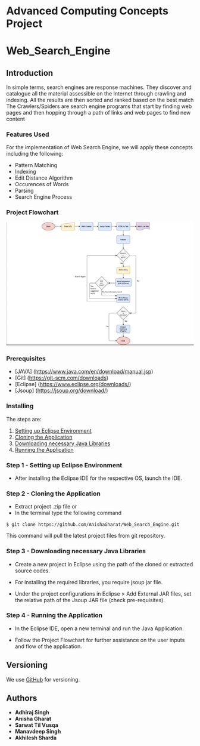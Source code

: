 # Advanced Computing Concepts Project 
# Web_Search_Engine


## Introduction

In simple terms, search engines are response machines. They discover and catalogue all the material assessible on the Internet through crawling and indexing. All the results are then sorted and ranked based on the best match
The Crawlers/Spiders are search engine programs that start by finding web pages and then hopping through a path of links and web pages to find new content

### Features Used

For the implementation of Web Search Engine, we will apply these concepts including the following:
- Pattern Matching
- Indexing
- Edit Distance Algorithm
- Occurences of Words
- Parsing
- Search Engine Process


### Project Flowchart

![alt text](https://github.com/AnishaGharat/Web_Search_Engine/blob/dev/data/Web_Search_Engine_Project_Flowchart.png?raw=true)


### Prerequisites


- [JAVA] (https://www.java.com/en/download/manual.jsp)
- [Git] (https://git-scm.com/downloads)
- [Eclipse] (https://www.eclipse.org/downloads/)
- [Jsoup] (https://jsoup.org/download/)

### Installing


The steps are:
 1. [Setting up Eclipse Environment](#step-1---setting-up-eclipse-environment)
 2. [Cloning the Application](#step-2---cloning-the-application)
 3. [Downloading necessary Java Libraries](#step-3---downloading-necessary-Java-Libraries)
 5. [Running the Application](#step-4---running-the-application)


### Step 1 - Setting up Eclipse Environment


- After installing the Eclipse IDE for the respective OS, launch the IDE.


### Step 2 - Cloning the Application

- Extract project .zip file or
- In the terminal type the following command

```
$ git clone https://github.com/AnishaGharat/Web_Search_Engine.git
```

This command will pull the latest project files from git repository.


### Step 3 - Downloading necessary Java Libraries 


- Create a new project in Eclipse using the path of the cloned or extracted source codes.

- For installing the required libraries, you require jsoup jar file. 

- Under the project configurations in Eclipse > Add External JAR files, set the relative path of the Jsoup JAR file (check pre-requisites).


### Step 4 - Running the Application

- In the Eclipse IDE, open a new terminal and run the Java Application.

- Follow the Project Flowchart for further assistance on the user inputs and flow of the application.


## Versioning

We use [GitHub](http://github.com/) for versioning. 

## Authors

* **Adhiraj Singh**
* **Anisha Gharat**
* **Sarwat Til Vusqa**
* **Manavdeep Singh**
* **Akhilesh Sharda**



